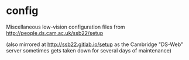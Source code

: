 # config
Miscellaneous low-vision configuration files from http://people.ds.cam.ac.uk/ssb22/setup

(also mirrored at http://ssb22.gitlab.io/setup as the Cambridge "DS-Web" server sometimes gets taken down for several days of maintenance)
